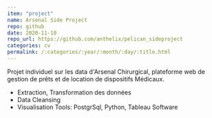 ```yaml
---
item: "project"
name: Arsenal Side Project 
repo: github
date: 2020-11-10
repo_url: https://github.com/anthelix/pelican_sideproject
categories: cv
permalink: /:categories/:year/:month/:day/:title.html
---
```


Projet individuel sur les data d'Arsenal Chirurgical, plateforme web de gestion de prêts et de location de dispositifs Médicaux.
- Extraction, Transformation des données
- Data Cleansing
- Visualisation
Tools: 
PostgrSql, Python, Tableau Software
